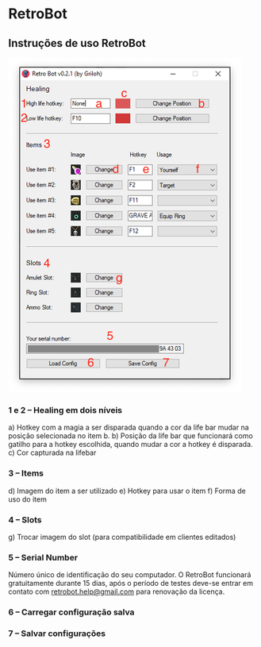 # RetroBot

## Instruções de uso RetroBot

![Image of RetroBot](retrobot.png)

### 1 e 2 – Healing em dois níveis

a)	Hotkey com a magia a ser disparada quando a cor da life bar mudar na posição selecionada no item b.
b)	Posição da life bar que funcionará como gatilho para a hotkey escolhida, quando mudar a cor a hotkey é disparada.
c)	Cor capturada na lifebar

### 3 – Items

d)	Imagem do item a ser utilizado
e)	Hotkey para usar o item
f)	Forma de uso do item

### 4 – Slots

g)	Trocar imagem do slot (para compatibilidade em clientes editados)

### 5 – Serial Number

Número único de identificação do seu computador.
O RetroBot funcionará gratuitamente durante 15 dias, após o período de testes deve-se entrar em contato com retrobot.help@gmail.com para renovação da licença.

### 6 – Carregar configuração salva

### 7 – Salvar configurações
